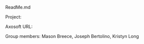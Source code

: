 ReadMe.md

Project:

Axosoft URL:

Group members: Mason Breece,
               Joseph Bertolino,
               Kristyn Long

